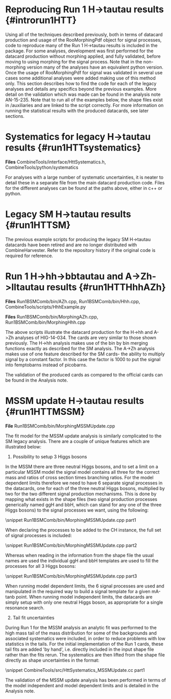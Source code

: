 Reproducing Run 1 H->tautau results {#introrun1HTT}
=========================

Using all of the techniques described previously, both in terms of datacard production and usage of the RooMorphingPdf object for signal processes, code to reproduce many of the Run 1 H->tautau results is included in the package. For some analyses, development was first performed for the datacard production without morphing applied, and fully validated, before moving to using morphing for the signal process. Note that in the non-morphing version many of the analyses have an equivalent python version. Once the usage of RooMorphingPdf for signal was validated in several use cases some additional analyses were added making use of this method only. This section describes how to find the code for each of the legacy analyses and details any specifics beyond the previous examples. More detail on the validation which was made can be found in the analysis note AN-15-235. Note that to run all of the examples below, the shape files exist in /auxiliaries and are linked to the script correctly. For more information on running the statistical results with the produced datacards, see later sections.


Systematics for legacy H->tautau results {#run1HTTsystematics}
=========================

**Files** CombineTools/interface/HttSystematics.h, CombineTools/python/systematics

For analyses with a large number of systematic uncertainties, it is neater to detail these in a separate file from the main datacard production code. Files for the different analyses can be found at the paths above, either in c++ or python. 

Legacy SM H->tautau results {#run1HTTSM}
=========================

The previous example scripts for producing the legacy SM H->tautau datacards
have been retired and are no longer distributed with CombineHarvester. Refer to
the repository history if the original code is required for reference.


Run 1 H->hh->bbtautau and A->Zh->lltautau results {#run1HTTHhhAZh}
=========================

**Files** Run1BSMComb/bin/AZh.cpp, Run1BSMComb/bin/Hhh.cpp, CombineTools/scripts/HhhExample.py

**Files** Run1BSMComb/bin/MorphingAZh.cpp, Run1BSMComb/bin/MorphingHhh.cpp

The above scripts illustrate the datacard production for the H->hh and A->Zh analyses of HIG-14-034. The cards are very similar to those shown previously. The H->hh analysis makes use of the bin by bin merging functions exactly as described for the SM analysis. The A->Zh analysis makes use of one feature described for the SM cards- the ability to multiply signal by a constant factor. In this case the factor is 1000 to put the signal into femptobarns instead of picobarns.  

The validation of the produced cards as compared to the official cards can be found in the Analysis note.


MSSM update H->tautau results {#run1HTTMSSM}
=========================

**File** Run1BSMComb/bin/MorphingMSSMUpdate.cpp

The fit model for the MSSM update analysis is similarly complicated to the SM legacy analysis. There are a couple of unique features which are illustrated below:

1) Possibility to setup 3 Higgs bosons

In the MSSM there are three neutral Higgs bosons, and to set a limit on a particular MSSM model the signal model contains all three for the correct mass and ratios of cross section times branching ratios. For the model dependent limits therefore we need to have 6 separate signal processes in the datacards, one for each of the three neutral Higgs bosons, multiplied by two for the two different signal production mechanisms. This is done by mapping what exists in the shape files (two signal production processes generically named ggH and bbH, which can stand for any one of the three Higgs bosons) to the signal processes we want, using the following:

\snippet Run1BSMComb/bin/MorphingMSSMUpdate.cpp part1

When declaring the processes to be added to the CH instance, the full set of signal processes is included:

\snippet Run1BSMComb/bin/MorphingMSSMUpdate.cpp part2

Whereas when reading in the information from the shape file the usual names are used the individual ggH and bbH templates are used to fill the processes for all 3 Higgs bosons:

\snippet Run1BSMComb/bin/MorphingMSSMUpdate.cpp part3

When running model dependent limits, the 6 signal processes are used and manipulated in the required way to build a signal template for a given mA-tanb point. When running model independent limits, the datacards are simply setup with only one neutral Higgs boson, as appropriate for a single resonance search.

2) Tail fit uncertainties

During Run 1 for the MSSM analysis an analytic fit was performed to the high mass tail of the mass distribution for some of the backgrounds and associated systematics were included, in order to reduce problems with low statistics in the tails. For the initial implementation of the Run 1 cards, these tail fits are added 'by hand', i.e. directly included in the input shape file rather than the fits rerun. The systematics are then lifted from the shape file directly as shape uncertainties in the format:

\snippet CombineTools/src/HttSystematics_MSSMUpdate.cc part1

The validation of the MSSM update analysis has been performed in terms of the model independent and model dependent limits and is detailed in the Analysis note.

